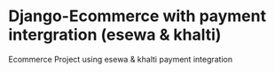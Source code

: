 # Django-Ecommerce with payment intergration (esewa & khalti)

Ecommerce Project using esewa &amp; khalti payment integration
